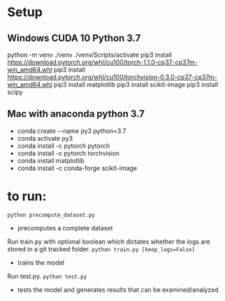 
# Setup
## Windows CUDA 10 Python 3.7 
python -m venv ./venv
./venv/Scripts/activate
pip3 install https://download.pytorch.org/whl/cu100/torch-1.1.0-cp37-cp37m-win_amd64.whl
pip3 install https://download.pytorch.org/whl/cu100/torchvision-0.3.0-cp37-cp37m-win_amd64.whl
pip3 install matplotlib
pip3 install scikit-image
pip3 install scipy

## Mac with anaconda python 3.7
- conda create --name py3 python=3.7
- conda activate py3
- conda install -c pytorch pytorch
- conda install -c pytorch torchvision
- conda install matplotlib
- conda install -c conda-forge scikit-image

# to run:
`python precompute_dataset.py`
- precomputes a complete dataset

Run train.py with optional boolean which dictates whether the logs are stored in a git tracked folder. 
`python train.py [keep_logs=False]`
- trains the model

Run test.py. 
`python test.py`
- tests the model and generates results that can be examined/analyzed
